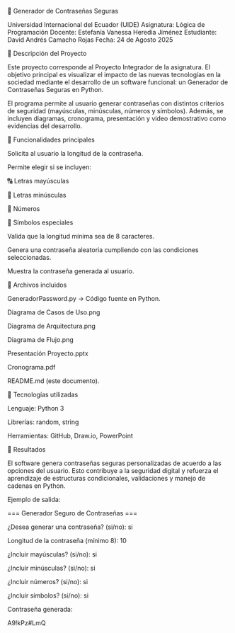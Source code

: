 🚀 Generador de Contraseñas Seguras

Universidad Internacional del Ecuador (UIDE)
Asignatura: Lógica de Programación
Docente: Estefanía Vanessa Heredia Jiménez
Estudiante: David Andrés Camacho Rojas
Fecha: 24 de Agosto 2025

📌 Descripción del Proyecto

Este proyecto corresponde al Proyecto Integrador de la asignatura.
El objetivo principal es visualizar el impacto de las nuevas tecnologías en la sociedad mediante el desarrollo de un software funcional: un Generador de Contraseñas Seguras en Python.

El programa permite al usuario generar contraseñas con distintos criterios de seguridad (mayúsculas, minúsculas, números y símbolos).
Además, se incluyen diagramas, cronograma, presentación y video demostrativo como evidencias del desarrollo.

📌 Funcionalidades principales

Solicita al usuario la longitud de la contraseña.

Permite elegir si se incluyen:

🔠 Letras mayúsculas

🔡 Letras minúsculas

🔢 Números

🔣 Símbolos especiales

Valida que la longitud mínima sea de 8 caracteres.

Genera una contraseña aleatoria cumpliendo con las condiciones seleccionadas.

Muestra la contraseña generada al usuario.

📌 Archivos incluidos

GeneradorPassword.py → Código fuente en Python.

Diagrama de Casos de Uso.png

Diagrama de Arquitectura.png

Diagrama de Flujo.png

Presentación Proyecto.pptx

Cronograma.pdf

README.md (este documento).


📌 Tecnologías utilizadas

Lenguaje: Python 3

Librerías: random, string

Herramientas: GitHub, Draw.io, PowerPoint

📌 Resultados

El software genera contraseñas seguras personalizadas de acuerdo a las opciones del usuario.
Esto contribuye a la seguridad digital y refuerza el aprendizaje de estructuras condicionales, validaciones y manejo de cadenas en Python.

Ejemplo de salida:

=== Generador Seguro de Contraseñas ===

¿Desea generar una contraseña? (si/no): si

Longitud de la contraseña (mínimo 8): 10

¿Incluir mayúsculas? (si/no): si

¿Incluir minúsculas? (si/no): si

¿Incluir números? (si/no): si

¿Incluir símbolos? (si/no): si

Contraseña generada:

A9!kPz#LmQ
